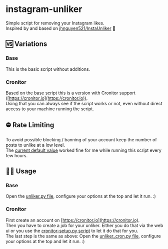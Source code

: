 # instagram-unliker
Simple script for removing your Instagram likes.  
Inspired by and based on [jhnguyen521/InstaUnliker](https://github.com/jhnguyen521/InstaUnliker) 💛

## 🆚 Variations

### Base

This is the basic script without additions.

### Cronitor

Based on the base script this is a version with Cronitor support ([https://cronitor.io](https://cronitor.io)).  
Using that you can always see if the script works or not, even without direct access to your machine running the script.

## ⛔ Rate Limiting

To avoid possible blocking / banning of your account keep the number of posts to unlike at a low level.  
The [current default value](https://github.com/cyb3rko/instagram-unliker/blob/main/1%20-%20base/unliker.py#L8) worked fine for me while running this script every few hours.

## 🏃‍♂️ Usage

### Base

Open the <a href="1 - base/unliker.py">unliker.py file</a>, configure your options at the top and let it run. :)

### Cronitor

First create an account on [https://cronitor.io](https://cronitor.io).  
Then you have to create a job for your unliker. Either you do that via the web ui or you use the <a href="2 - cronitor/cronitor-setup.py">cronitor-setup.py script</a> to let it do that for you.  
The last step is the same as above: Open the <a href="2 - cronitor/unliker_cron.py">unliker_cron.py file</a>, configure your options at the top and let it run. :)
